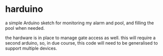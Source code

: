 harduino
========

a simple Arduino sketch for monitoring my alarm and pool, and filling the pool when needed.

the hardware is in place to manage gate access as well. this will require a second arduino, so, in due course, this code will need to be generalised to support multiple devices.
